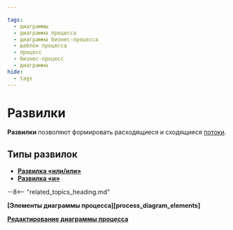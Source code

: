```yaml
---

tags:
  - диаграммы
  - диаграмма процесса
  - диаграмма бизнес-процесса
  - шаблон процесса
  - процесс
  - бизнес-процесс
  - диаграмма
hide:
  - tags
---
```


# Развилки

**Развилки** позволяют формировать расходящиеся и сходящиеся [потоки](sequence_flow.md). 

## Типы развилок

- **[Развилка «или/или»](exclusive_gateway.md)**
- **[Развилка «и»](parallel_gateway.md)**

--8<-- "related_topics_heading.md"

**[Элементы диаграммы процесса][process_diagram_elements]**

**[Редактирование диаграммы процесса](process_diagram_edit.md)**
